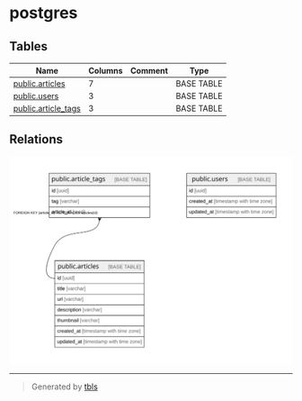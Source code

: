 # postgres

## Tables

| Name | Columns | Comment | Type |
| ---- | ------- | ------- | ---- |
| [public.articles](public.articles.md) | 7 |  | BASE TABLE |
| [public.users](public.users.md) | 3 |  | BASE TABLE |
| [public.article_tags](public.article_tags.md) | 3 |  | BASE TABLE |

## Relations

![er](schema.svg)

---

> Generated by [tbls](https://github.com/k1LoW/tbls)
